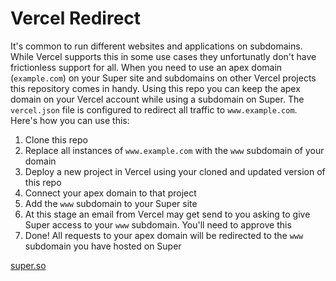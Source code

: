 # Vercel Redirect

It's common to run different websites and applications on subdomains. While Vercel supports this in some use cases they unfortunatly don't have frictionless support for all. When you need to use an apex domain (`example.com`) on your Super site and subdomains on other Vercel projects this repository comes in handy. Using this repo you can keep the apex domain on your Vercel account while using a subdomain on Super. The `vercel.json` file is configured to redirect all traffic to `www.example.com`. Here's how you can use this:

1. Clone this repo
2. Replace all instances of `www.example.com` with the `www` subdomain of your domain
3. Deploy a new project in Vercel using your cloned and updated version of this repo
4. Connect your apex domain to that project
5. Add the `www` subdomain to your Super site
6. At this stage an email from Vercel may get send to you asking to give Super access to your `www` subdomain. You'll need to approve this
7. Done! All requests to your apex domain will be redirected to the `www` subdomain you have hosted on Super

[super.so](https://super.so)